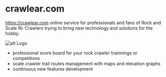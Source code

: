 # crawlear.com
https://crawlear.com online service for professionals and fans of Rock and Scale Rc Crawlers trying to bring new technology and solutions for the hobby.

![alt Logo](https://crawlear.com/fde7ea2cdb21ba90dc1b.webp)

- professional score board for your rock crawler trainnings or competitions
- scale crawler trail routes management with maps and elevation graphs
- continuous new features development
